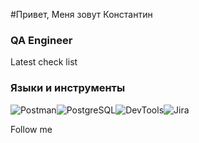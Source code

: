 #Привет, Меня зовут Константин

### QA Engineer


Latest check list

### Языки и инструменты

![Postman](https://img.shields.io/badge/Postman-FF6C37?logo=postman)![PostgreSQL](https://img.shields.io/badge/PostgreSQL-4169E1?logo=postgresql)![DevTools](https://img.shields.io/badge/DevTools-4285F4?logo=googlechrome&logoColor=white)![Jira](https://img.shields.io/badge/Jira-0052CC?logo=jira)

Follow me
